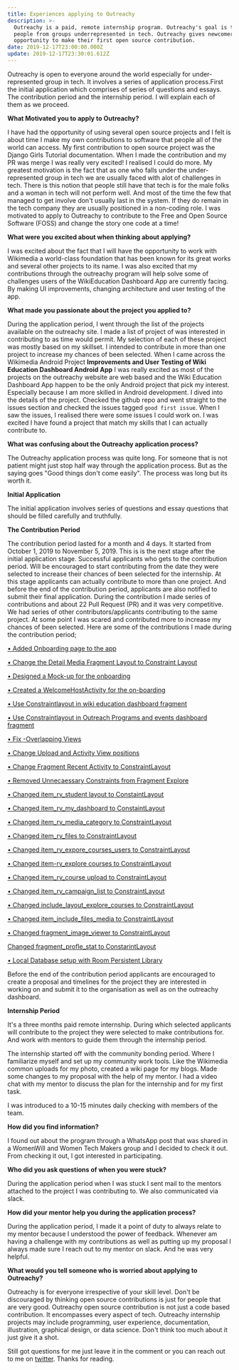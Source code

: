 ```yaml
---
title: Experiences applying to Outreachy
description: >-
  Outreachy is a paid, remote internship program. Outreachy's goal is to support
  people from groups underrepresented in tech. Outreachy gives newcomers the
  opportunity to make their first open source contribution.
date: 2019-12-17T23:00:00.000Z
update: 2019-12-17T23:30:01.612Z
---
```

Outreachy is open to everyone around the world especially for under-represented group in tech. It involves a series of application process.First the initial application which comprises of series of questions and essays. The contribution period and the internship period. I will explain each of them as we proceed.

**What Motivated you to apply to Outreachy?**

I have had the opportunity of using several open source projects and I felt is about time I make my own contributions to software that people all of the world can access. My first contribution to open source project was the Django Girls Tutorial documentation. When I made the contribution and my PR was merge I was really very excited! I realised I could do more. My greatest motivation is the fact that as one who falls under the under-represented group in tech we are usually faced with alot of challenges in tech. There is this notion that people still have that tech is for the male folks and a woman in tech will not perform well. And most of the time the few that managed to get involve don't usually last in the system. If they do remain in the tech company they are usually positioned in a non-coding role. I was motivated to apply to Outreachy to contribute to the Free and Open Source Software (FOSS) and change the story one code at a time!

**What were you excited about when thinking about applying?**

I was excited about the fact that I will have the opportunity to work with Wikimedia a world-class foundation that has been known for its great works and several other projects to its name. I was also excited that my contributions through the outreachy program will help solve some of challenges users of the WikiEducation Dashboard App are currently facing. By making UI improvements, changing architecture and user testing of the app.

**What made you passionate about the project you applied to?**

During the application period, I went through the list of the projects available on the outreachy site. I made a list of project of was interested in contributing to as time would permit. My selection of each of these project  was mostly based on my skillset. I intended to contribute in more than one project to increase my chances of been selected. When I came across the Wikimedia Android Project **Improvements and User Testing of Wiki Education Dashboard Android App** I was really excited as most of the projects on the outreachy website are web based and the Wiki Education Dashboard App happen to be the only Android project that pick my interest. Especially because I am more skilled in Android development. I dived into the details of the project. Checked the github repo and went straight to the issues section and checked the issues tagged `good first issue`. When I saw the issues, I realised there were some issues I could work on. I was excited I have found a project that match my skills that I can actually contribute to.

**What was confusing about the Outreachy application process?**

The Outreachy application process was quite long. For someone that is not patient might just stop half way through the application process. But as the saying goes "Good things don't come easily". The process was long but its worth it. 

**Initial Application**

The initial application involves series of questions and essay questions that should be filled carefully and truthfully.

**The Contribution Period**

The contribution period lasted for a month and 4 days. It started from October 1, 2019 to November 5, 2019. This is is the next stage after the initial application stage. Successful applicants who gets to the contribution period. Will be encouraged to start contributing from the date they were selected to increase their chances of been selected for the internship. At this stage applicants can actually contribute to more than one project. And before the end of the contribution period, applicants are also notified to submit their final application. During the contribution I made series of contributions and about 22 Pull Request (PR) and it was very competitive. We had series of other contributors/applicants contributing to the same project. At some point I was scared and contributed more to increase my chances of been selected. Here are some of the contributions I made during the contribution period;

[• Added Onboarding page to the app](https://github.com/WikiEducationFoundation/apps-android-wikiedudashboard/issues/23)

[• Change the Detail Media Fragment Layout to Constraint Layout](https://github.com/WikiEducationFoundation/apps-android-wikiedudashboard/issues/76)



[• Designed a Mock-up for the onboarding](https://github.com/WikiEducationFoundation/apps-android-wikiedudashboard/issues/82)



[• Created a WelcomeHostActivity for the on-boarding](https://github.com/WikiEducationFoundation/apps-android-wikiedudashboard/issues/83)



[• Use Constraintlayout in wiki education dashboard fragment](https://github.com/WikiEducationFoundation/apps-android-wikiedudashboard/issues/97)



[• Use Constraintlayout in Outreach Programs and events dashboard fragment](https://github.com/WikiEducationFoundation/apps-android-wikiedudashboard/issues/98)



[• Fix -Overlapping Views](https://github.com/WikiEducationFoundation/apps-android-wikiedudashboard/pull/226)



[• Change Upload and Activity View positions](https://github.com/WikiEducationFoundation/apps-android-wikiedudashboard/pull/211)



[• Change Fragment Recent Activity to ConstraintLayout](https://github.com/WikiEducationFoundation/apps-android-wikiedudashboard/pull/208)



[• Removed Unnecaessary Constraints from Fragment Explore](https://github.com/WikiEducationFoundation/apps-android-wikiedudashboard/pull/201)



[• Changed item_rv_student layout to ConstaintLayout](https://github.com/WikiEducationFoundation/apps-android-wikiedudashboard/pull/199)



[• Changed item_rv_my_dashboard to ConstaintLayout](https://github.com/WikiEducationFoundation/apps-android-wikiedudashboard/pull/199)



[• Changed item_rv_media_category to ConstraintLayout](https://github.com/WikiEducationFoundation/apps-android-wikiedudashboard/pull/197)



[• Changed item_rv_files to ConstraintLayout](https://github.com/WikiEducationFoundation/apps-android-wikiedudashboard/pull/196)



[• Changed item_rv_expore_courses_users to ConstraintLayout](https://github.com/WikiEducationFoundation/apps-android-wikiedudashboard/pull/195)



[• Changed item-rv_explore courses to ConstraintLayout](https://github.com/WikiEducationFoundation/apps-android-wikiedudashboard/pull/194)



[• Changed item_rv_course upload to ConstraintLayout](https://github.com/WikiEducationFoundation/apps-android-wikiedudashboard/pull/193)



[• Changed item_rv_campaign_list to ConstraintLayout](https://github.com/WikiEducationFoundation/apps-android-wikiedudashboard/pull/192)



[• Changed include_layout_explore_courses to ConstraintLayout](https://github.com/WikiEducationFoundation/apps-android-wikiedudashboard/pull/191)



[• Changed item_include_files_media to ConstraintLayout](https://github.com/WikiEducationFoundation/apps-android-wikiedudashboard/pull/190)



[• Changed fragment_image_viewer to ConstraintLayout](https://github.com/WikiEducationFoundation/apps-android-wikiedudashboard/pull/189)



[ Changed fragment_profle_stat to ConstarintLayout](https://github.com/WikiEducationFoundation/apps-android-wikiedudashboard/pull/225)



[• Local Database setup with Room Persistent Library](https://github.com/WikiEducationFoundation/apps-android-wikiedudashboard/pull/228)





Before the end of the contribution period applicants are encouraged to create a proposal and timelines for the project they are interested in working on and submit it to the organisation as well as on the outreachy dashboard.

**Internship Period**

It's a three months paid remote internship. During which selected applicants will contribute to the project they were selected to make contributions for. And work with mentors to guide them through the internship period.

The internship started off with the community bonding period. Where I familiarize myself and set up my community work tools. Like the Wikimedia common uploads for my photo, created a wiki page for my blogs. Made some changes to my proposal with the help of my mentor. I had a video chat with my mentor to discuss the plan for the internship and for my first task. 

I was introduced to a 10-15 minutes daily checking with members of the team.

**How did you find information?**

I found out about the program through a WhatsApp post that was shared in a WomenWill and Women Tech Makers group and I decided to check it out. From checking it out, I got interested in participating.

**Who did you ask questions of when you were stuck?**

During the application period when I was stuck I sent mail to the mentors attached to the project I was contributing to. We also communicated via slack.

**How did your mentor help you during the application process?**

During the application period, I made it a point of duty to always relate to my mentor because I understood the power of feedback. Whenever am having a challenge with my contributions as well as putting up my proposal I always made sure I reach out to my mentor on slack. And he was very helpful.

**What would you tell someone who is worried about applying to Outreachy?**

Outreachy is for everyone irrespective of your skill level. Don't be discouraged by thinking open source contributions is just for people that are very good. Outreachy open source contribution is not just a code based contribution. It encompasses every aspect of tech. Outreachy internship projects may include programming, user experience, documentation, illustration, graphical design, or data science. Don't think too much about it just give it a shot.

Still got questions for me just leave it in the comment or you can reach out to me on  [twitter](twitter.com/agatevureglory). Thanks for reading.
